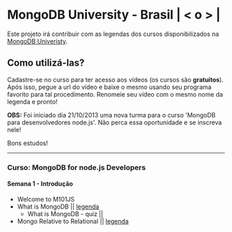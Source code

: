 # MongoDB University - Brasil | < o > |

Este projeto irá contribuir com as legendas dos cursos disponibilizados na [MongoDB Univeristy](https://education.mongodb.com). 

## Como utilizá-las?
Cadastre-se no curso para ter acesso aos vídeos (os cursos são **gratuitos**). Após isso, pegue a url do vídeo e baixe o mesmo usando seu programa favorito para tal procedimento. Renomeie seu vídeo com o mesmo nome da legenda e pronto!

**OBS:** Foi iniciado dia 21/10/2013 uma nova turma para o curso 'MongoDB para desenvolvedores node.js'. Não perca essa oportunidade e se inscreva nele!

Bons estudos!

---

### Curso: MongoDB for node.js Developers

#### Semana 1 - Introdução

* Welcome to M101JS
* What is MongoDB || [legenda](mongodb-university-brasil/srt/semana-01-introduction)
	* What is MongoDB - quiz ||
* Mongo Relative to Relational || [legenda]()

